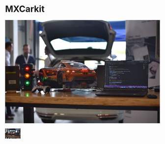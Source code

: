 # MXCarkit

![My Image](images/mxcarkit_setup.jpeg)

  
<img src="images/mxcarkit_setup.jpeg" title="MXCarkit" style="display: inline-block; max-width: 50px">
